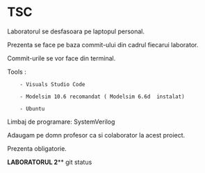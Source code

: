 # TSC
Laboratorul se desfasoara pe laptopul personal.

Prezenta se face pe baza commit-ului din cadrul fiecarui laborator.

Commit-urile se vor face din terminal.

Tools : 
        
        - Visuals Studio Code

        - Modelsim 10.6 recomandat ( Modelsim 6.6d  instalat)
        
        - Ubuntu
        
Limbaj de programare: SystemVerilog

Adaugam pe domn profesor ca si colaborator la acest proiect. 

Prezenta obligatorie. 

**********LABORATORUL 2************
git status
